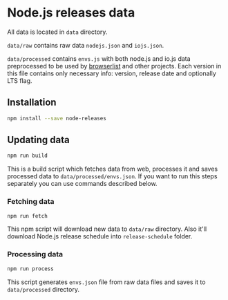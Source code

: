 # Node.js releases data

All data is located in `data` directory.

`data/raw` contains raw data `nodejs.json` and `iojs.json`.

`data/processed` contains `envs.js` with both node.js and io.js data preprocessed to be used by [browserlist](https://github.com/ai/browserslist) and other projects. Each version in this file contains only necessary info: version, release date and optionally LTS flag.

## Installation
```bash
npm install --save node-releases
```

## Updating data
```bash
npm run build
```
This is a build script which fetches data from web, processes it and saves processed data to `data/processed/envs.json`. If you want to run this steps separately you can use commands described below.


### Fetching data
```bash
npm run fetch
```
This npm script will download new data to `data/raw` directory. Also it'll download Node.js release schedule into `release-schedule` folder.

### Processing data
```bash
npm run process
```
This script generates `envs.json` file from raw data files and saves it to `data/processed` directory.
